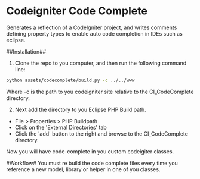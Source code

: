 Codeigniter Code Complete
=========================

Generates a reflection of a CodeIgniter project, and writes comments defining property types to enable auto code completion in IDEs such as eclipse.

##Installation##
1) Clone the repo to you computer, and then run the following command line:

```bash
python assets/codecomplete/build.py -c ../../www
```
Where -c is the path to you codeigniter site relative to the CI_CodeComplete directory.


2) Next add the directory to you Eclipse PHP Build path.

* File > Properties > PHP Buildpath
* Click on the 'External Directories' tab
* Click the 'add' button to the right and browse to the CI_CodeComplete directory.


Now you will have code-complete in you custom codeigiter classes.

#Workflow#
You must re build the code complete files every time you reference a new model, library or helper in one of you classes.
